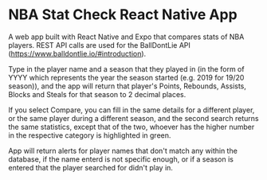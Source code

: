 # NBA Stat Check React Native App

A web app built with React Native and Expo that compares stats of NBA players.
REST API calls are used for the BallDontLie API (https://www.balldontlie.io/#introduction).

Type in the player name and a season that they played in (in the form of YYYY which represents the year the season started (e.g. 2019 for 19/20 season)), and the app will return that player's Points, Rebounds, Assists, Blocks and Steals for that season to 2 decimal places.

If you select Compare, you can fill in the same details for a different player, or the same player during a different season, and the second search returns the same statistics, except that of the two, whoever has the higher number in the respective category is highlighted in green. 

App will return alerts for player names that don't match any within the database, if the name enterd is not specific enough, or if a season is entered that the player searched for didn't play in. 
